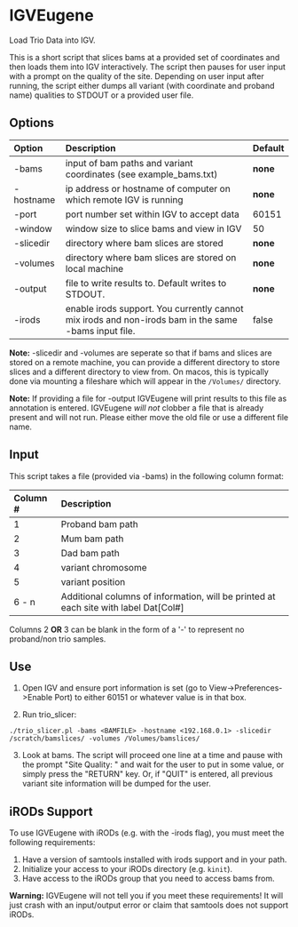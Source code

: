 # IGVEugene

Load Trio Data into IGV.

This is a short script that slices bams at a provided set of coordinates and then loads them into IGV interactively. The script then pauses for user input with a prompt on the quality of the site. Depending on user input after running, the script either dumps all variant (with coordinate and proband name) qualities to STDOUT or a provided user file.

## Options

| Option | Description | Default |
|:-------------- |:------------ |:--------- |
| -bams | input of bam paths and variant coordinates (see example_bams.txt) | **none** |
| -hostname | ip address or hostname of computer on which remote IGV is running | **none** |
| -port | port number set within IGV to accept data | 60151 |
| -window | window size to slice bams and view in IGV | 50 |
| -slicedir | directory where bam slices are stored | **none** |
| -volumes | directory where bam slices are stored on local machine | **none** |
| -output | file to write results to. Default writes to STDOUT. | **none** |
| -irods | enable irods support. You currently cannot mix irods and non-irods bam in the same -bams input file. | false |

**Note:** -slicedir and -volumes are seperate so that if bams and slices are stored on a remote machine, you can provide a different directory to store slices and a different directory to view from. On macos, this is typically done via mounting a fileshare which will appear in the `/Volumes/` directory.

**Note:** If providing a file for -output IGVEugene will print results to this file as annotation is entered. IGVEugene *will not* clobber a file that is already present and will not run. Please either move the old file or use a different file name.

## Input

This script takes a file (provided via -bams) in the following column format:

| Column # | Description |
|:----------- |:------------- |
| 1 | Proband bam path |
| 2 | Mum bam path |
| 3 | Dad bam path |
| 4 | variant chromosome |
| 5 | variant position |
| 6 - n | Additional columns of information, will be printed at each site with label Dat[Col#] |

Columns 2 **OR** 3 can be blank in the form of a '-' to represent no proband/non trio samples.

## Use

1. Open IGV and ensure port information is set (go to View->Preferences->Enable Port) to either 60151 or whatever value is in that box.

2. Run trio_slicer:

`./trio_slicer.pl -bams <BAMFILE> -hostname <192.168.0.1> -slicedir /scratch/bamslices/ -volumes /Volumes/bamslices/`

3. Look at bams. The script will proceed one line at a time and pause with the prompt "Site Quality: " and wait for the user to put in some value, or simply press the "RETURN" key. Or, if "QUIT" is entered, all previous variant site information will be dumped for the user.

## iRODs Support

To use IGVEugene with iRODs (e.g. with the -irods flag), you must meet the following requirements:

1. Have a version of samtools installed with irods support and in your path.
2. Initialize your access to your iRODs directory (e.g. `kinit`).
3. Have access to the iRODs group that you need to access bams from.

**Warning:** IGVEugene will not tell you if you meet these requirements! It will just crash with an input/output error or claim that samtools does not support iRODs.
